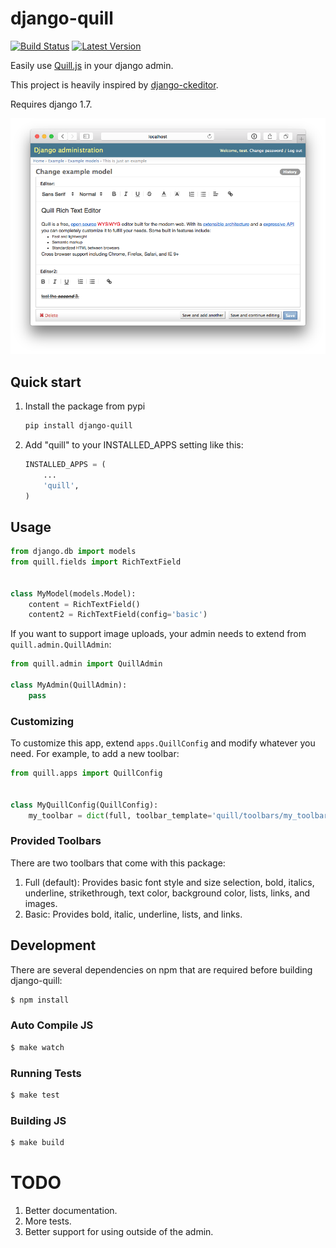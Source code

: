 # django-quill

[![Build Status](https://travis-ci.org/gsmke/django-quill.svg?branch=master)](https://travis-ci.org/gsmke/django-quill)
[![Latest Version](https://pypip.in/version/django-quill/badge.svg)](https://pypi.python.org/pypi/django-quill/)

Easily use [Quill.js](http://quilljs.com/) in your django admin.

This project is heavily inspired by [django-ckeditor](https://github.com/django-ckeditor/django-ckeditor).

Requires django 1.7.

![Admin Preview](/.screenshots/admin.png?raw=true)

## Quick start

1. Install the package from pypi

    ```bash
    pip install django-quill
    ```

2. Add "quill" to your INSTALLED_APPS setting like this:

    ```python
    INSTALLED_APPS = (
        ...
        'quill',
    )
    ```

## Usage

```python
from django.db import models
from quill.fields import RichTextField


class MyModel(models.Model):
    content = RichTextField()
    content2 = RichTextField(config='basic')
```

If you want to support image uploads, your admin needs to extend from `quill.admin.QuillAdmin`:

```python
from quill.admin import QuillAdmin

class MyAdmin(QuillAdmin):
    pass
```

### Customizing

To customize this app, extend ``apps.QuillConfig`` and modify whatever you need. For example, to add a new toolbar:

```python
from quill.apps import QuillConfig


class MyQuillConfig(QuillConfig):
    my_toolbar = dict(full, toolbar_template='quill/toolbars/my_toolbar.html')
```

### Provided Toolbars

There are two toolbars that come with this package:

1. Full (default): Provides basic font style and size selection, bold, italics, underline, strikethrough, text color, background color, lists, links, and images.
2. Basic: Provides bold, italic, underline, lists, and links.

## Development

There are several dependencies on npm that are required before building django-quill:

```bash
$ npm install
```

### Auto Compile JS

```bash
$ make watch
```

### Running Tests

```bash
$ make test
```

### Building JS

```bash
$ make build
```


# TODO

1. Better documentation.
2. More tests.
3. Better support for using outside of the admin.
